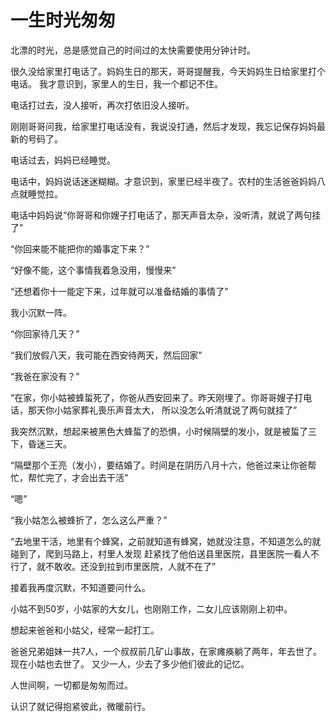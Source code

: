 # 一生时光匆匆

北漂的时光，总是感觉自己的时间过的太快需要使用分钟计时。

很久没给家里打电话了。妈妈生日的那天，哥哥提醒我，今天妈妈生日给家里打个电话。
我才意识到，家里人的生日，我一个都记不住。

电话打过去，没人接听，再次打依旧没人接听。

刚刚哥哥问我，给家里打电话没有，我说没打通，然后才发现，我忘记保存妈妈最新的号码了。

电话过去，妈妈已经睡觉。

电话中，妈妈说话迷迷糊糊。才意识到，家里已经半夜了。农村的生活爸爸妈妈八点就睡觉拉。

电话中妈妈说“你哥哥和你嫂子打电话了，那天声音太杂，没听清，就说了两句挂了”

“你回来能不能把你的婚事定下来？” 

“好像不能，这个事情我着急没用，慢慢来”

“还想着你十一能定下来，过年就可以准备结婚的事情了”

我小沉默一阵。

“你回家待几天？”

“我们放假八天，我可能在西安待两天，然后回家”

“我爸在家没有？”

“在家，你小姑被蜂蜇死了，你爸从西安回来了。昨天刚埋了。你哥哥嫂子打电话，那天你小姑家葬礼喪乐声音太大，
所以没怎么听清就说了两句就挂了”

我突然沉默，想起来被黑色大蜂蜇了的恐惧，小时候隔壁的发小，就是被蜇了三下，昏迷三天。

“隔壁那个王亮（发小），要结婚了。时间是在阴历八月十六，他爸过来让你爸帮忙，帮忙完了，才会出去干活”

“嗯”

“我小姑怎么被蜂折了，怎么这么严重？”

“去地里干活，地里有个蜂窝，之前就知道有蜂窝，她就没注意，不知道怎么的就碰到了，爬到马路上，村里人发现
赶紧找了他伯送县里医院，县里医院一看人不行了，就不敢收。还没到拉到市里医院，人就不在了”

接着我再度沉默，不知道要问什么。

小姑不到50岁，小姑家的大女儿，也刚刚工作，二女儿应该刚刚上初中。

想起来爸爸和小姑父，经常一起打工。

爸爸兄弟姐妹一共7人，一个叔叔前几矿山事故，在家瘫痪躺了两年，年去世了。现在小姑也去世了。
又少一人，少去了多少他们彼此的记忆。

人世间啊，一切都是匆匆而过。

认识了就记得抱紧彼此，微暖前行。
